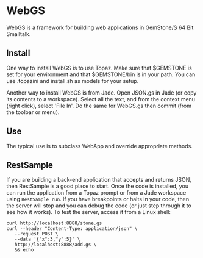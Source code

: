 # WebGS
WebGS is a framework for building web applications in GemStone/S 64 Bit Smalltalk.

## Install
One way to install WebGS is to use Topaz. Make sure that $GEMSTONE is set for your environment and that $GEMSTONE/bin is in your path. You can use .topazini and install.sh as models for your setup.

Another way to install WebGS is from Jade. Open JSON.gs in Jade (or copy its contents to a workspace). Select all the text, and from the context menu (right click), select 'File In'. Do the same for WebGS.gs then commit (from the toolbar or menu). 

## Use
The typical use is to subclass WebApp and override appropriate methods. 

## RestSample
If you are building a back-end application that accepts and returns JSON, then RestSample is a good place to start. Once the code is installed, you can run the application from a Topaz prompt or from a Jade workspace using `RestSample run`. If you have breakpoints or halts in your code, then the server will stop and you can debug the code (or just step through it to see how it works). To test the server, access it from a Linux shell:

```
curl http://localhost:8888/stone.gs
curl --header "Content-Type: application/json" \
   --request POST \
   --data '{"x":3,"y":5}' \
   http://localhost:8888/add.gs \
   && echo
```

